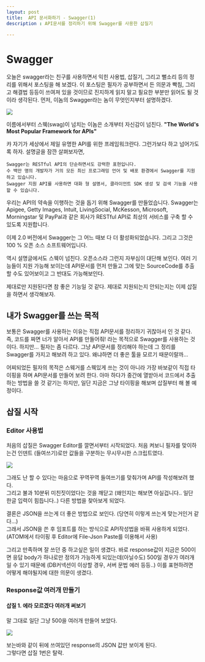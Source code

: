 ```yaml
---
layout: post
title:  API 문서화하기 - Swagger(1)
description : API문서를 정리하기 위해 Swagger를 사용한 삽질기

---
```


# Swagger
오늘은 swagger라는 친구를 사용하면서 익힌 사용법, 삽질기, 그리고 뻘소리 등의 정리를 위해서 포스팅을 해 보겠다. 이 포스팅은 필자가 공부하면서 든 의문과 빡침, 그리고 해결법 등등이 쓰여져 있을 것이므로 진지하게 읽지 말고 필요한 부분만 읽어도 될 것이라 생각된다. 먼저, 이놈의 Swagger라는 놈이 무엇인지부터 설명하겠다. 

![](https://camo.githubusercontent.com/a2085e13dc9e9293dade58bd66d4941b9384f8ed/687474703a2f2f7777772e627261766574657272792e636f6d2f77702d636f6e74656e742f75706c6f6164732f323031352f30332f73776167676572322e706e67)

이름에서부터 스웩(swag)이 넘치는 이놈은 소개부터 자신감이 넘친다. **"The World's Most Popular Framework for APIs"**

캬 자기가 세상에서 제일 유명한 API를 위한 프레임워크란다. 그런가보다 하고 넘어가도록 하자. 설명글을 잠깐 살펴보자면,  

	Swagger는 RESTful API의 단순하면서도 강력한 표현입니다.
	수 백만 명의 개발자가 거의 모든 최신 프로그래밍 언어 및 배포 환경에서 Swagger를 지원하고 있습니다. 
	Swagger 지원 API를 사용하면 대화 형 설명서, 클라이언트 SDK 생성 및 검색 기능을 사용할 수 있습니다.

우리는 API의 약속을 이행하는 것을 돕기 위해 Swagger를 만들었습니다. Swagger는 Apigee, Getty Images, Intuit, LivingSocial, McKesson, Microsoft, Morningstar 및 PayPal과 같은 회사가 RESTful API로 최상의 서비스를 구축 할 수 있도록 지원합니다.

이제 2.0 버전에서 Swagger는 그 어느 때보 다 더 활성화되었습니다. 그리고 그것은 100 % 오픈 소스 소프트웨어입니다.
	
역시 설명글에서도 스웩이 넘친다. 오픈소스라 그런지 자부심이 대단해 보인다. 여러 기능들이 지원 가능해 보이는데 API문서를 먼저 만들고 그에 맞는 SourceCode를 추출할 수도 있어보이고 그 반대도 가능해보인다. 

제대로만 지원된다면 참 좋은 기능일 것 같다. 제대로 지원되는지 안되는지는 이제 삽질을 하면서 생각해보자.

## 내가 Swagger를 쓰는 목적 

보통은 Swagger를 사용하는 이유는 직접 API문서를 정리하기 귀찮아서 인 것 같다. 즉, 코드를 짜면 너가 알아서 API를 만들어줘! 라는 목적으로 Swagger를 사용하는 것이다. 하지만... 필자는 좀 다르다. 그냥 API문서를 정리해야 하는데 그 정리를 Swagger를 가지고 해보려 하고 있다. 왜냐하면 더 좋은 툴을 모르기 때문이랄까... 

어찌되었든 필자의 목적은 스웨거를 스웩있게 쓰는 것이 아니라 가장 바보같이 직접 타이핑을 하며 API문서를 만들어 보려 한다. 아마 하다가 중간에 열받아서 코드에서 추출하는 방법을 쓸 것 같기는 하지만, 일단 지금은 그냥 타이핑을 해보며 삽질부터 해 볼 예정이다. 

## 삽질 시작 
### Editor 사용법

처음의 삽질은 Swagger Editor를 깔면서부터 시작되었다. 처음 켜보니 필자를 맞이하는건 인덴트 (들여쓰기)로만 값들을 구분하는 무시무시한 스크립트였다. 

![](http://gingeraebi.github.io/images/swagger_default.png)

그래도 난 할 수 있다는 마음으로 꾸역꾸역 들여쓰기를 맞춰가며 API를 작성해보려 했다.  
그리고 불과 10분뒤 미친짓이었다는 것을 깨닫고 (왜인지는 해보면 아실겁니다.. 일단 한글 입력이 힘듭니다..) 다른 방법을 찾아보게 되었다. 

결론은 JSON을 쓰는게 더 좋은 방법으로 보인다. (당연히 이렇게 쓰는게 맞는거인거 같다...)  
그래서 JSON을 쓴 후 임포트를 하는 방식으로 API작성법을 바꿔 사용하게 되었다.  
(ATOM에서 타이핑 후 Editor에 File-Json Paste를 이용해서 사용)  

그리고 만족하며 잘 쓰던 중 하고싶은 일이 생겼다. 바로 response값이 지금은 500이면 응답 body가 하나로만 정의가 가능하게 되있는데(아닐수도) 500일 경우가 여러개일 수 있기 때문에 (DB커넥션이 이상할 경우, 서버 문법 에러 등등..) 이를 표현하려면 어떻게 해야될지에 대한 의문이 생겼다.

### Response값 여러개 만들기 

#### 삽질 1. 에라 모르겠다 여러개 써보기 

말 그대로 일단 그냥 500을 여러개 만들어 보았다.

![](http://gingeraebi.github.io/images/swagger_response_case_1.png)

보는바와 같이 뒤에 쓰여있던 response의 JSON 값만 보이게 된다.  
그렇다면 삽질 1번은 탈락.



